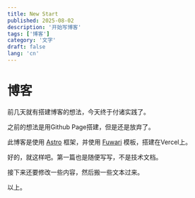 ```yaml
---
title: New Start
published: 2025-08-02
description: '开始写博客'
tags: ['博客']
category: '文字'
draft: false 
lang: 'cn'
---
```


# 博客
前几天就有搭建博客的想法，今天终于付诸实践了。

之前的想法是用Github Page搭建，但是还是放弃了。

此博客是使用 [Astro](https://astro.build/) 框架，并使用 [Fuwari](https://github.com/saicaca/fuwari) 模板，搭建在Vercel上。

好的，就这样吧。第一篇也是随便写写，不是技术文档。

接下来还要修改一些内容，然后搬一些文本过来。

以上。